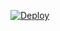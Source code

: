 

[![Deploy](https://www.herokucdn.com/deploy/button.svg)](https://heroku.com/deploy?template=https://github.com/Parkseojoon2005/Nayeon.git)
